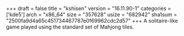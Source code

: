 +++
draft = false
title = "kshisen"
version = "16.11.90-1"
categories = ['kde5']
arch = "x86_64"
size = "357628"
usize = "682942"
sha1sum = "2500fa9d4a65c451734467787e0f69962cdc2d57"
+++
A solitaire-like game played using the standard set of Mahjong tiles.